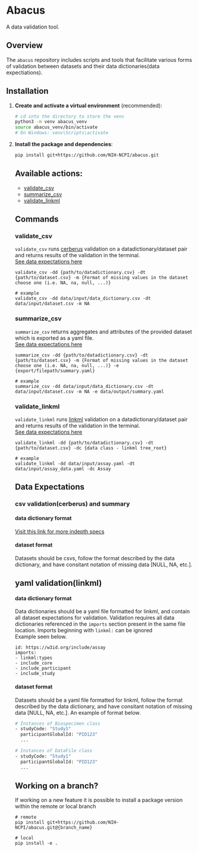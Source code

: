 # Abacus
A data validation tool.


## Overview

The `abacus` repository includes scripts and tools that facilitate various forms
of validation between datasets and their data dictionaries(data expectiations).


## Installation

1. **Create and activate a virtual environment** (recommended):
    ```bash
    # cd into the directory to store the venv
    python3 -m venv abacus_venv
    source abacus_venv/bin/activate 
    # On Windows: venv\Scripts\activate
    ```

2. **Install the package and dependencies**:
    ```bash
    pip install git+https://github.com/NIH-NCPI/abacus.git
    ```

   ## Available actions:
   * [validate_csv](#validate_csv) <br>
   * [summarize_csv](#summarize_csv) <br> 
   * [validate_linkml](#validate_linkml) <br>
    


   ## Commands
    ### validate_csv
    `validate_csv` runs [cerberus]("https://docs.python-cerberus.org/index.html") validation on a datadictionary/dataset pair and returns results of the validation in the terminal. <br> 
     [See data expectations here](#csv-validationcerberus-and-summary)
    ```
    validate_csv -dd {path/to/datadictionary.csv} -dt {path/to/dataset.csv} -m {Format of missing values in the dataset choose one (i.e. NA, na, null, ...)}   

    # example
    validate_csv -dd data/input/data_dictionary.csv -dt data/input/dataset.csv -m NA 
    ```
    ### summarize_csv
    `summarize_csv` returns aggregates and attributes of the provided dataset which is exported as a yaml file. <br>
    [See data expectations here](#csv-validationcerberus-and-summary)
    ```
    summarize_csv -dd {path/to/datadictionary.csv} -dt {path/to/dataset.csv} -m {Format of missing values in the dataset choose one (i.e. NA, na, null, ...)} -e {export/filepath/summary.yaml}

    # example 
    summarize_csv -dd data/input/data_dictionary.csv -dt data/input/dataset.csv -m NA -e data/output/summary.yaml
    ```
    ### validate_linkml
     
    `validate_linkml` runs [linkml](https://linkml.io/linkml/index.html") validation on a datadictionary/dataset pair and returns results of the validation in the terminal.<br> 
    [See data expectations here](#yaml-validationlinkml)
    ```
    validate_linkml -dd {path/to/datadictionary.csv} -dt {path/to/dataset.csv} -dc {data class - linkml tree_root}

    # example 
    validate_linkml -dd data/input/assay.yaml -dt data/input/assay_data.yaml -dc Assay
    ```

    ## Data Expectations
    ### csv validation(cerberus) and summary
    #### data dictionary format
    [Visit this link for more indepth specs]("https://docs.google.com/document/d/1p5kIBoGf8U_axUo2ADUXQ5Mkx3zrDUJtywkZVi4sVkk/edit?usp=sharing")
  
    #### dataset format
    Datasets should be csvs, follow the format described by the data dictionary, and have consitant notation of missing data [NULL, NA, etc.]. 

    ## yaml validation(linkml)
    #### data dictionary format
    Data dictionaries should be a yaml file formatted for linkml, and contain all
    dataset expectations for validation.
    Validation requires all data dictionaries referenced in the `imports` section
    present in the same file location. Imports beginning with `linkml:` can be ignored <br>
    Example seen below.
    ```
    id: https://w3id.org/include/assay
    imports:
    - linkml:types
    - include_core
    - include_participant
    - include_study
    ```



    #### dataset format
    Datasets should be a yaml file formatted for linkml, follow the format 
    described by the data dictionary, and have consitant notation of missing 
    data [NULL, NA, etc.]. An example of format below.
    ```bash
    # Instances of Biospecimen class
    - studyCode: "Study1"
      participantGlobalId: "PID123"
      ...

    # Instances of DataFile class
    - studyCode: "Study1"
      participantGlobalId: "PID123"
      ...

    ```

    ## Working on a branch?
    If working on a new feature it is possible to install a package version within
    the remote or local branch
      ```
    # remote
    pip install git+https://github.com/NIH-NCPI/abacus.git@{branch_name}

    # local
    pip install -e .
    ```
